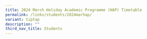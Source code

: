 ```yaml
---
title: 2024 March Holiday Academic Programme (HAP) Timetable
permalink: /links/students/2024marhap/
variant: tiptap
description: ""
third_nav_title: Students
---
```

